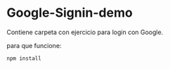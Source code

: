 # Google-Signin-demo

Contiene carpeta con ejercicio para login con Google.

para que funcione:

```
npm install
```